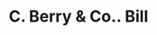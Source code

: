---
doi: 10.7916/D8K65W3C
date_other: '1916'
date_other_textual: '1916'
form: printed ephemera
genre:
- Invoices
name:
- C. Berry & Co.
object_in_context_url: https://biggert.cul.columbia.edu/items/view/ave_biggert_00349
subject_hierarchical_geographic:
- Boston, Massachusetts, United States
subject_name:
- C. Berry & Co.
title: C. Berry & Co.. Bill
sort_title: C. Berry & Co.. Bill
call_number: ave_biggert_00349
coordinates:
- 42.35805555555556,-71.06361111111111
pid: ave_biggert_00349
identifiers: ave_biggert_00349
permalink: /biggert/ave_biggert_00349/
layout: iiif-image-page
---